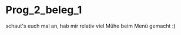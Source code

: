 Prog_2_beleg_1
==============

schaut's euch mal an, hab mir relativ viel Mühe beim Menü gemacht :)
